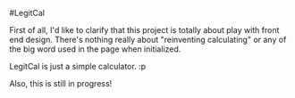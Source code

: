 #LegitCal

First of all, I'd like to clarify that this project is totally about play with front end design. There's nothing really about "reinventing calculating" or any of the big word used in the page when initialized.  

LegitCal is just a simple calculator. :p  

Also, this is still in progress!
